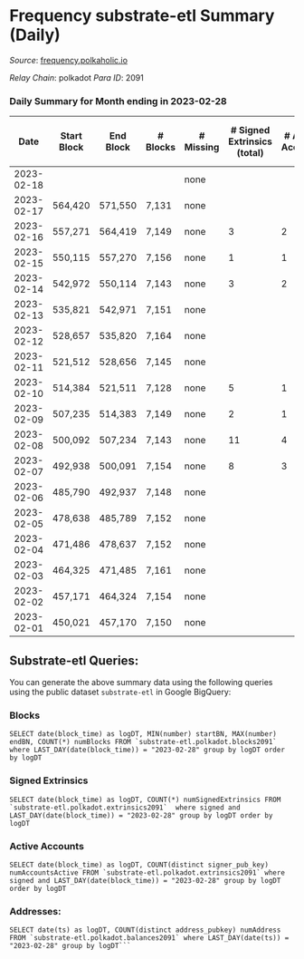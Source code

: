 # Frequency substrate-etl Summary (Daily)

_Source_: [frequency.polkaholic.io](https://frequency.polkaholic.io)

*Relay Chain*: polkadot
*Para ID*: 2091



### Daily Summary for Month ending in 2023-02-28


| Date | Start Block | End Block | # Blocks | # Missing | # Signed Extrinsics (total) | # Active Accounts | # Addresses with Balances | # Events | # Transfers | # XCM Transfers In | # XCM Transfers Out |
| ---- | ----------- | --------- | -------- | --------- | --------------------------- | ----------------- | ------------------------- | -------- | ----------- | ------------------ | ------------------- |
| 2023-02-18 |  |  |  | none  |  |  |  |  |   |   |   |
| 2023-02-17 | 564,420 | 571,550 | 7,131 | none  |  |  |  | 14,266 |   |   |   |
| 2023-02-16 | 557,271 | 564,419 | 7,149 | none  | 3 | 2 | 27 | 14,317 |   |   |   |
| 2023-02-15 | 550,115 | 557,270 | 7,156 | none  | 1 | 1 | 27 | 14,324 |   |   |   |
| 2023-02-14 | 542,972 | 550,114 | 7,143 | none  | 3 | 2 | 27 | 14,305 |   |   |   |
| 2023-02-13 | 535,821 | 542,971 | 7,151 | none  |  |  | 27 | 14,306 |   |   |   |
| 2023-02-12 | 528,657 | 535,820 | 7,164 | none  |  |  | 27 | 14,332 |   |   |   |
| 2023-02-11 | 521,512 | 528,656 | 7,145 | none  |  |  | 27 | 14,294 |   |   |   |
| 2023-02-10 | 514,384 | 521,511 | 7,128 | none  | 5 | 1 | 27 | 14,275 |   |   |   |
| 2023-02-09 | 507,235 | 514,383 | 7,149 | none  | 2 | 1 | 27 | 14,318 |   |   |   |
| 2023-02-08 | 500,092 | 507,234 | 7,143 | none  | 11 | 4 | 27 | 14,348 |   |   |   |
| 2023-02-07 | 492,938 | 500,091 | 7,154 | none  | 8 | 3 | 27 | 14,342 |   |   |   |
| 2023-02-06 | 485,790 | 492,937 | 7,148 | none  |  |  | 27 | 14,300 |   |   |   |
| 2023-02-05 | 478,638 | 485,789 | 7,152 | none  |  |  | 27 | 14,308 |   |   |   |
| 2023-02-04 | 471,486 | 478,637 | 7,152 | none  |  |  | 27 | 14,308 |   |   |   |
| 2023-02-03 | 464,325 | 471,485 | 7,161 | none  |  |  | 27 | 14,326 |   |   |   |
| 2023-02-02 | 457,171 | 464,324 | 7,154 | none  |  |  | 27 | 14,312 |   |   |   |
| 2023-02-01 | 450,021 | 457,170 | 7,150 | none  |  |  | 27 | 14,306 |   |   |   |

## Substrate-etl Queries:
You can generate the above summary data using the following queries using the public dataset `substrate-etl` in Google BigQuery:


### Blocks
```
SELECT date(block_time) as logDT, MIN(number) startBN, MAX(number) endBN, COUNT(*) numBlocks FROM `substrate-etl.polkadot.blocks2091`  where LAST_DAY(date(block_time)) = "2023-02-28" group by logDT order by logDT
```


### Signed Extrinsics
```
SELECT date(block_time) as logDT, COUNT(*) numSignedExtrinsics FROM `substrate-etl.polkadot.extrinsics2091`  where signed and LAST_DAY(date(block_time)) = "2023-02-28" group by logDT order by logDT
```


### Active Accounts
```
SELECT date(block_time) as logDT, COUNT(distinct signer_pub_key) numAccountsActive FROM `substrate-etl.polkadot.extrinsics2091` where signed and LAST_DAY(date(block_time)) = "2023-02-28" group by logDT order by logDT
```


### Addresses:
```
SELECT date(ts) as logDT, COUNT(distinct address_pubkey) numAddress FROM `substrate-etl.polkadot.balances2091` where LAST_DAY(date(ts)) = "2023-02-28" group by logDT```

